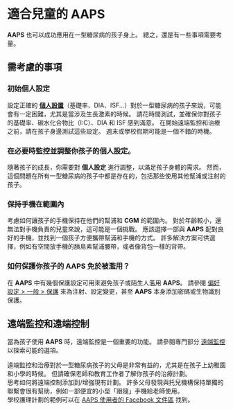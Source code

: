 # 適合兒童的 AAPS

**AAPS** 也可以成功應用在一型糖尿病的孩子身上。 總之，還是有一些事項需要考量。

## 需考慮的事項

### 初始個人設定

設定正確的 [**個人設置**](../SettingUpAaps/YourAapsProfile.md)（基礎率、DIA、ISF...）對於一型糖尿病的孩子來說，可能會有一定困難，尤其是當涉及生長激素的時候。 請花時間測試，並確保你對孩子的基礎率、碳水化合物比（I:C）、DIA 和 ISF 感到滿意。 在開始遠端監控和治療之前，請在孩子身邊測試這些設定。 週末或學校假期可能是一個不錯的時機。<br/>

### 在必要時監控並調整你孩子的個人設定。

隨著孩子的成長，你需要對 **個人設定** 進行調整，以滿足孩子身體的需求。 然而，這個問題在所有一型糖尿病的孩子中都是存在的，包括那些使用其他幫浦或注射的孩子。

### 保持手機在範圍內

考慮如何讓孩子的手機保持在他們的幫浦和 **CGM** 的範圍內。 對於年齡較小，還無法對手機負責的兒童來說，這可能是一個挑戰。 應該選擇一部與 **AAPS** 配對良好的手機，並找到一個孩子方便攜帶幫浦和手機的方式。 許多解決方案可供選擇，例如有空間放手機的胰島素幫浦腰帶，或者像背包一樣的背帶。

### 如何保護你孩子的 AAPS 免於被濫用？

在 **AAPS** 中有幾個保護設定可用來避免孩子或陌生人濫用 **AAPS**。 請參閱 [偏好設定 > 一般 > 保護](#Preferences-protection) 來為注射、設定變更，甚至 **AAPS** 本身添加密碼或生物識別保護。

## 遠端監控和遠端控制

當為孩子使用 **AAPS** 時，遠端監控是一個重要的功能。 請參閱專門部分 [遠端監控](../RemoteFeatures/RemoteMonitoring.md) 以探索可能的選項。

遠端監控和治療對於一型糖尿病孩子的父母是非常有益的，尤其是在孩子上幼稚園和小學的時候。 但請確保老師和教育工作者了解你孩子的治療計劃。<br/> 思考如何將遠端控制添加到/增強現有計劃。 許多父母發現與托兒機構保持單獨的聯繫會很有幫助，例如一部便宜的小型「跟隨」手機給老師使用。<br/> 學校護理計劃的範例可以在 [AAPS 使用者的 Facebook 文件區](https://www.facebook.com/groups/AndroidAPSUsers/files/) 找到。 